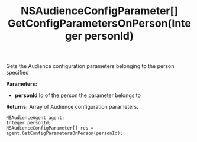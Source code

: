 ﻿---
uid: crmscript_ref_NSAudienceAgent_GetConfigParametersOnPerson
title: NSAudienceConfigParameter[] GetConfigParametersOnPerson(Integer personId)
intellisense: NSAudienceAgent.GetConfigParametersOnPerson
keywords: NSAudienceAgent, GetConfigParametersOnPerson
so.topic: reference
---

Gets the Audience configuration parameters belonging to the person specified

**Parameters:**
 - **personId** Id of the person the parameter belongs to

**Returns:** Array of Audience configuration parameters.

```crmscript
NSAudienceAgent agent;
Integer personId;
NSAudienceConfigParameter[] res = agent.GetConfigParametersOnPerson(personId);
```

